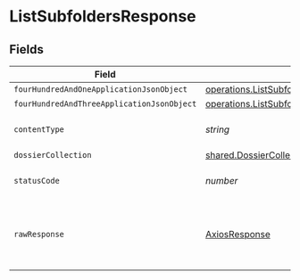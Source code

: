# ListSubfoldersResponse


## Fields

| Field                                                                                                              | Type                                                                                                               | Required                                                                                                           | Description                                                                                                        |
| ------------------------------------------------------------------------------------------------------------------ | ------------------------------------------------------------------------------------------------------------------ | ------------------------------------------------------------------------------------------------------------------ | ------------------------------------------------------------------------------------------------------------------ |
| `fourHundredAndOneApplicationJsonObject`                                                                           | [operations.ListSubfoldersResponseBody](../../models/operations/listsubfoldersresponsebody.md)                     | :heavy_minus_sign:                                                                                                 | Unauthenticated                                                                                                    |
| `fourHundredAndThreeApplicationJsonObject`                                                                         | [operations.ListSubfoldersSubfoldersResponseBody](../../models/operations/listsubfolderssubfoldersresponsebody.md) | :heavy_minus_sign:                                                                                                 | Forbidden                                                                                                          |
| `contentType`                                                                                                      | *string*                                                                                                           | :heavy_check_mark:                                                                                                 | HTTP response content type for this operation                                                                      |
| `dossierCollection`                                                                                                | [shared.DossierCollection](../../models/shared/dossiercollection.md)                                               | :heavy_minus_sign:                                                                                                 | OK                                                                                                                 |
| `statusCode`                                                                                                       | *number*                                                                                                           | :heavy_check_mark:                                                                                                 | HTTP response status code for this operation                                                                       |
| `rawResponse`                                                                                                      | [AxiosResponse](https://axios-http.com/docs/res_schema)                                                            | :heavy_minus_sign:                                                                                                 | Raw HTTP response; suitable for custom response parsing                                                            |